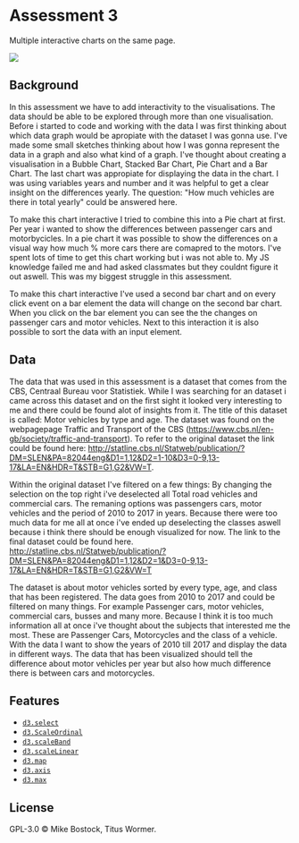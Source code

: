 # Assessment 3
Multiple interactive charts on the same page.

[![][cover]][url]

## Background
In this assessment we have to add interactivity to the visualisations. The data should be able to be explored through more than one visualisation. Before i started to code and working with the data I was first thinking about which data graph would be apropiate with the dataset I was gonna use. I've made some small sketches thinking about how I was gonna represent the data in a graph and also what kind of a graph. I've thought about creating a visualisation in a Bubble Chart, Stacked Bar Chart, Pie Chart and a Bar Chart. The last chart was appropiate for displaying the data in the chart. I was using variables years and number and it was helpful to get a clear insight on the differences yearly. The question: "How much vehicles are there in total yearly" could be answered here.

To make this chart interactive I tried to combine this into a Pie chart at first. Per year i wanted to show the differences between passenger cars and motorbycicles. In a pie chart it was possible to show the differences on a visual way how much % more cars there are comapred to the motors. I've spent lots of time to get this chart working but i was not able to. My JS knowledge failed me and had asked classmates but they couldnt figure it out aswell. This was my biggest struggle in this assessment. 

To make this chart interactive I've used a second bar chart and on every click event on a bar element the data will change on the second bar chart. When you click on the bar element you can see the the changes on passenger cars and motor vehicles. Next to this interaction it is also possible to sort the data with an input element.

## Data
The data that was used in this assessment is a dataset that comes from the CBS, Centraal Bureau voor Statistiek. While I was searching for an dataset i came across this dataset and on the first sight it looked very interesting to me and there could be found alot of insights from it. The title of this dataset is called: Motor vehicles by type and age. The dataset was found on the webpagepage Traffic and Transport of the CBS (https://www.cbs.nl/en-gb/society/traffic-and-transport). To refer to the original dataset the link could be found here: 
http://statline.cbs.nl/Statweb/publication/?DM=SLEN&PA=82044eng&D1=1,12&D2=1-10&D3=0-9,13-17&LA=EN&HDR=T&STB=G1,G2&VW=T. 

Within the original dataset I've filtered on a few things: By changing the selection on the top right i've deselected all Total road vehicles and commercial cars. The remaning options was passengers cars, motor vehicles and the period of 2010 to 2017 in years. Because there were too much data for me all at once i've ended up deselecting the classes aswell because i think there should be enough visualized for now. The link to the final dataset could be found here. http://statline.cbs.nl/Statweb/publication/?DM=SLEN&PA=82044eng&D1=1,12&D2=1&D3=0-9,13-17&LA=EN&HDR=T&STB=G1,G2&VW=T

The dataset is about motor vehicles sorted by every type, age, and class that has been registered. The data goes from 2010 to 2017 and could be filtered on many things. For example Passenger cars, motor vehicles, commercial cars, busses and many more. Because I think it is too much information all at once i've thought about the subjects that interested me the most. These are Passenger Cars, Motorcycles and the class of a vehicle. With the data I want to show the years of 2010 till 2017 and display the data in different ways. The data that has been visualized should tell the difference about motor vehicles per year but also how much difference there is between cars and motorcycles.


## Features
- [`d3.select`](https://github.com/d3/d3-selection/blob/master/README.md#select)
- [`d3.ScaleOrdinal`](https://github.com/d3/d3-scale/blob/master/README.md#scaleOrdinal)
- [`d3.scaleBand`](https://github.com/d3/d3-scale/blob/master/README.md#scaleBand)
- [`d3.scaleLinear`](https://github.com/d3/d3-scale/blob/master/README.md#scaleLinear)
- [`d3.map`](https://github.com/d3/d3-collection/blob/master/README.md#map)
- [`d3.axis`](https://github.com/d3/d3-axis)
- [`d3.max`](https://github.com/d3/d3-array/blob/master/README.md#max)


## License
GPL-3.0 © Mike Bostock, Titus Wormer.

[cover]: preview.png

[url]: https://github.com/wesleyc94/fe3-assessment-3
